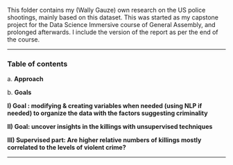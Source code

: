 This folder contains my (Wally Gauze) own research on the US police shootings, mainly based on this dataset. This was started as my capstone project for the Data Science Immersive course of General Assembly, and prolonged afterwards.
I include the version of the report as per the end of the course.

---

### Table of contents


a. __Approach__

b. __Goals__

__I) Goal : modifying & creating variables when needed (using NLP if needed) to organize the data with the factors suggesting criminality__

__II) Goal: uncover insights in the killings with unsupervised techniques__

__III) Supervised part: Are higher relative numbers of killings mostly correlated to the levels of violent crime?__

---
